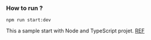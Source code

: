 

### How to run ?
`npm run start:dev`


This a sample start with Node and TypeScript projet.
[REF](https://khalilstemmler.com/blogs/typescript/node-starter-project/)